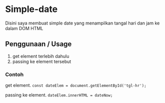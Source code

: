 # Simple-date

Disini saya membuat simple date yang menampilkan tangal hari dan jam ke dalam DOM HTML

## Penggunaan / Usage

1. get element terlebih dahulu
2. passing ke element tersebut

### Contoh

get element.
`const dateElem = document.getElementById('tgl-hr');`

passing ke element.
`dateElem.innerHTML = dateNow;`

